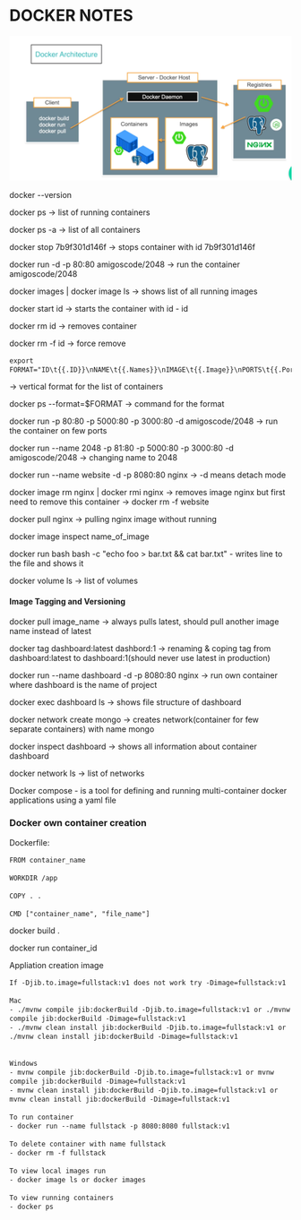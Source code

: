 # DOCKER NOTES

![image](https://github.com/SysoievB/mongodb_crud/blob/main/src/main/resources/images/docker_arc.png)

docker --version 

docker ps -> list of running containers

docker ps -a -> list of all containers

docker stop 7b9f301d146f -> stops container with id 7b9f301d146f

docker run -d -p 80:80 amigoscode/2048 -> run the container amigoscode/2048

docker images | docker image ls -> shows list of all running images

docker start id -> starts the container with id - id

docker rm id -> removes container

docker rm -f id -> force remove

```
export FORMAT="ID\t{{.ID}}\nNAME\t{{.Names}}\nIMAGE\t{{.Image}}\nPORTS\t{{.Ports}}\nCOMMAND\t{{.Command}}\nCREATED\t{{.CreatedAt}}\nSTATUS\t{{.Status}}\n"
```
  -> vertical format for the list of containers 

docker ps --format=$FORMAT -> command for the format

docker run -p 80:80 -p 5000:80 -p 3000:80 -d amigoscode/2048 -> run the container on few ports

docker run --name 2048 -p 81:80 -p 5000:80 -p 3000:80 -d amigoscode/2048 -> changing name to 2048

docker run --name website -d -p 8080:80 nginx -> -d means detach mode

docker image rm nginx | docker rmi nginx -> removes image nginx but first need to remove this container -> docker rm -f website

docker pull nginx -> pulling nginx image without running

docker image inspect name_of_image 

docker run bash bash -c "echo foo > bar.txt && cat bar.txt" - writes line to the file and shows it

docker volume ls -> list of volumes 

#### Image Tagging and Versioning

docker pull image_name -> always pulls latest, should pull another image name instead of latest

docker tag dashboard:latest dashbord:1 -> renaming & coping tag from dashboard:latest to dashboard:1(should never use latest in production)

docker run --name dashboard -d -p 8080:80 nginx  -> run own container where dashboard is the name of project

docker exec dashboard ls -> shows file structure of dashboard

docker network create mongo -> creates network(container for few separate containers) with name mongo

docker inspect dashboard -> shows all information about container dashboard

 docker network ls -> list of networks
 
 Docker compose - is a tool for defining and running multi-container docker applications using a yaml file

### Docker own container creation

Dockerfile:
```
FROM container_name

WORKDIR /app

COPY . .

CMD ["container_name", "file_name"]
```
docker build .

docker run container_id

Appliation creation image 
```
If -Djib.to.image=fullstack:v1 does not work try -Dimage=fullstack:v1

Mac
- ./mvnw compile jib:dockerBuild -Djib.to.image=fullstack:v1 or ./mvnw compile jib:dockerBuild -Dimage=fullstack:v1
- ./mvnw clean install jib:dockerBuild -Djib.to.image=fullstack:v1 or ./mvnw clean install jib:dockerBuild -Dimage=fullstack:v1


Windows
- mvnw compile jib:dockerBuild -Djib.to.image=fullstack:v1 or mvnw compile jib:dockerBuild -Dimage=fullstack:v1
- mvnw clean install jib:dockerBuild -Djib.to.image=fullstack:v1 or mvnw clean install jib:dockerBuild -Dimage=fullstack:v1

To run container
- docker run --name fullstack -p 8080:8080 fullstack:v1

To delete container with name fullstack
- docker rm -f fullstack 

To view local images run
- docker image ls or docker images

To view running containers
- docker ps 
```
